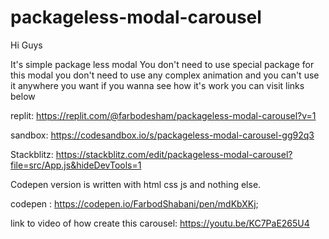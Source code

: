 # packageless-modal-carousel
Hi Guys

It's simple package less modal You don't need to use special package for this modal you don't need to use any complex animation and you can't use it anywhere you want
if you wanna see how it's work you can visit links below

replit: https://replit.com/@farbodesham/packageless-modal-carousel?v=1

sandbox: https://codesandbox.io/s/packageless-modal-carousel-gg92q3

Stackblitz: https://stackblitz.com/edit/packageless-modal-carousel?file=src/App.js&hideDevTools=1
 
 Codepen version is written with html css js and nothing else.
 
 codepen : https://codepen.io/FarbodShabani/pen/mdKbXKj;

link to video of how create this carousel: https://youtu.be/KC7PaE265U4

